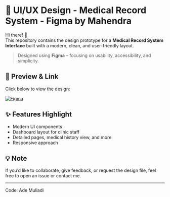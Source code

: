 # 🎨 UI/UX Design - Medical Record System - Figma by Mahendra

Hi there! 👋  
This repository contains the design prototype for a **Medical Record System Interface** built with a modern, clean, and user-friendly layout.

> Designed using **Figma** – focusing on usability, accessibility, and simplicity.

## 📎 Preview & Link

Click below to view the design:

[![Figma](https://img.shields.io/badge/Open%20in-Figma-blue?logo=figma)]([https://www.figma.com/file/your-link-here](https://www.figma.com/proto/0osxQFCUq9c4BDjcmyuoX6/Healink-Undiknas?node-id=69-93&p=f&t=DUEGDfR8EGNaCnwK-1&scaling=scale-down&content-scaling=fixed&page-id=0%3A1&starting-point-node-id=65%3A99))

## ✨ Features Highlight
- Modern UI components
- Dashboard layout for clinic staff
- Detailed pages, medical history view, and more
- Responsive approach

## 💡 Note
If you’d like to collaborate, give feedback, or request the design file, feel free to open an issue or contact me.

---

Code: Ade Muliadi

